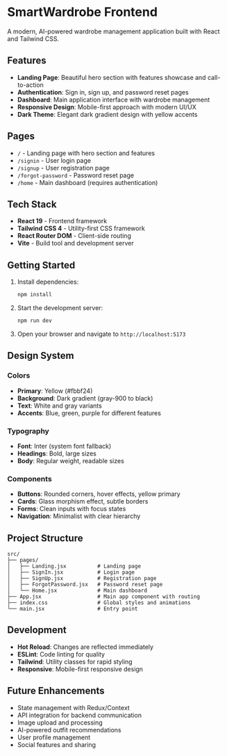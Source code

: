 # SmartWardrobe Frontend

A modern, AI-powered wardrobe management application built with React and Tailwind CSS.

## Features

- **Landing Page**: Beautiful hero section with features showcase and call-to-action
- **Authentication**: Sign in, sign up, and password reset pages
- **Dashboard**: Main application interface with wardrobe management
- **Responsive Design**: Mobile-first approach with modern UI/UX
- **Dark Theme**: Elegant dark gradient design with yellow accents

## Pages

- `/` - Landing page with hero section and features
- `/signin` - User login page
- `/signup` - User registration page
- `/forgot-password` - Password reset page
- `/home` - Main dashboard (requires authentication)

## Tech Stack

- **React 19** - Frontend framework
- **Tailwind CSS 4** - Utility-first CSS framework
- **React Router DOM** - Client-side routing
- **Vite** - Build tool and development server

## Getting Started

1. Install dependencies:
   ```bash
   npm install
   ```

2. Start the development server:
   ```bash
   npm run dev
   ```

3. Open your browser and navigate to `http://localhost:5173`

## Design System

### Colors
- **Primary**: Yellow (#fbbf24)
- **Background**: Dark gradient (gray-900 to black)
- **Text**: White and gray variants
- **Accents**: Blue, green, purple for different features

### Typography
- **Font**: Inter (system font fallback)
- **Headings**: Bold, large sizes
- **Body**: Regular weight, readable sizes

### Components
- **Buttons**: Rounded corners, hover effects, yellow primary
- **Cards**: Glass morphism effect, subtle borders
- **Forms**: Clean inputs with focus states
- **Navigation**: Minimalist with clear hierarchy

## Project Structure

```
src/
├── pages/
│   ├── Landing.jsx          # Landing page
│   ├── SignIn.jsx           # Login page
│   ├── SignUp.jsx           # Registration page
│   ├── ForgotPassword.jsx   # Password reset page
│   └── Home.jsx             # Main dashboard
├── App.jsx                  # Main app component with routing
├── index.css                # Global styles and animations
└── main.jsx                 # Entry point
```

## Development

- **Hot Reload**: Changes are reflected immediately
- **ESLint**: Code linting for quality
- **Tailwind**: Utility classes for rapid styling
- **Responsive**: Mobile-first responsive design

## Future Enhancements

- State management with Redux/Context
- API integration for backend communication
- Image upload and processing
- AI-powered outfit recommendations
- User profile management
- Social features and sharing